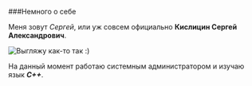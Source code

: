 ###Немного о себе

Меня зовут _Сергей_, или уж совсем официально **Кислицин Сергей Александрович**.
 
![Выгляжу как-то так :)](C:\Users\user\Desktop\My_1_Site\foto\20230528_155322.jpg)

На данный момент работаю системным администратором и изучаю язык ***С++***.
